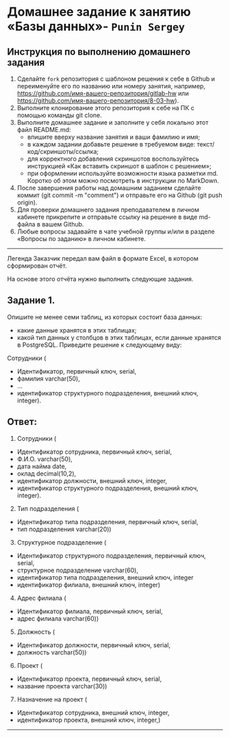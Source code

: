 # Домашнее задание к занятию «Базы данных»- `Punin Sergey`

## Инструкция по выполнению домашнего задания
1. Сделайте `fork` репозитория c шаблоном решения к себе в Github и переименуйте его по названию или номеру занятия, например, https://github.com/имя-вашего-репозитория/gitlab-hw или https://github.com/имя-вашего-репозитория/8-03-hw).
2. Выполните клонирование этого репозитория к себе на ПК с помощью команды git clone.
3. Выполните домашнее задание и заполните у себя локально этот файл README.md:
   - впишите вверху название занятия и ваши фамилию и имя;
   - в каждом задании добавьте решение в требуемом виде: текст/код/скриншоты/ссылка;
   - для корректного добавления скриншотов воспользуйтесь инструкцией «Как вставить скриншот в шаблон с решением»;
   - при оформлении используйте возможности языка разметки md. Коротко об этом можно посмотреть в инструкции по MarkDown.
4. После завершения работы над домашним заданием сделайте коммит (git commit -m "comment") и отправьте его на Github (git push origin).
5. Для проверки домашнего задания преподавателем в личном кабинете прикрепите и отправьте ссылку на решение в виде md-файла в вашем Github.
6. Любые вопросы задавайте в чате учебной группы и/или в разделе «Вопросы по заданию» в личном кабинете.

---

Легенда
Заказчик передал вам файл в формате Excel, в котором сформирован отчёт.

На основе этого отчёта нужно выполнить следующие задания.

## Задание 1. 
Опишите не менее семи таблиц, из которых состоит база данных:

- какие данные хранятся в этих таблицах;
- какой тип данных у столбцов в этих таблицах, если данные хранятся в PostgreSQL.
Приведите решение к следующему виду:

Сотрудники (

- Идентификатор, первичный ключ, serial,
- фамилия varchar(50),
- ...
- идентификатор структурного подразделения, внешний ключ, integer).

## Ответ:
1. Сотрудники (
- Идентификатор сотрудника, первичный ключ, serial,
- Ф.И.О. varchar(50),
- дата найма date,
- оклад decimal(10,2),
- идентификатор должности, внешний ключ, integer,
- идентификатор структурного подразделения, внешний ключ, integer).
2. Тип подразделения (
- Идентификатор типа подразделения, первичный ключ, serial,
- тип подразделения varchar(20))
3. Структурное подразделение (
- Идентификатор структурного подразделения, первичный ключ, serial,
- структурное подразделение varchar(60),
- идентификатор типа подразделения, внешний ключ, integer
- идентификатор филиала, внешний ключ, integer)
4. Адрес филиала (
- Идентификатор филиала, первичный ключ, serial,
- адрес филиала varchar(60))
5. Должность (
- Идентификатор должности, первичный ключ, serial,
- должность varchar(50))
6. Проект (
- Идентификатор проекта, первичный ключ, serial,
- название проекта varchar(30))
7. Назначение на проект (
- Идентификатор сотрудника, внешний ключ, integer,
- идентификатор проекта, внешний ключ, integer,)
  
---




